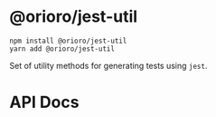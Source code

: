 # @orioro/jest-util

```
npm install @orioro/jest-util
yarn add @orioro/jest-util
```

Set of utility methods for generating tests using `jest`.

# API Docs
